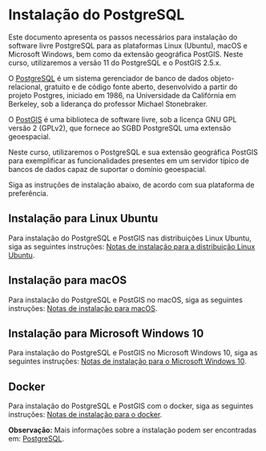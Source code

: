 # Instalação do PostgreSQL

Este documento apresenta os passos necessários para instalação do software livre PostgreSQL para as plataformas Linux (Ubuntu), macOS e Microsoft Windows, bem como da extensão geográfica PostGIS. Neste curso, utilizaremos a versão 11 do PostgreSQL e o PostGIS 2.5.x.


O [PostgreSQL](http://www.postgresql.org) é um sistema gerenciador de banco de dados objeto-relacional, gratuito e de código fonte aberto, desenvolvido a partir do projeto Postgres, iniciado em 1986, na Universidade da Califórnia em Berkeley, sob a liderança do professor Michael Stonebraker.


O [PostGIS](https://postgis.net/) é uma biblioteca de software livre, sob a licença GNU GPL versão 2 (GPLv2), que fornece ao SGBD PostgreSQL uma extensão geoespacial. 


Neste curso, utilizaremos o PostgreSQL e sua extensão geográfica PostGIS para exemplificar as funcionalidades presentes em um servidor típico de bancos de dados capaz de suportar o domínio geoespacial.


Siga as instruções de instalação abaixo, de acordo com sua plataforma de preferência.


## Instalação para Linux Ubuntu

Para instalação do PostgreSQL e PostGIS nas distribuições Linux Ubuntu, siga as seguintes instruções: [Notas de instalação para a distribuição Linux Ubuntu](./install-linux-ubuntu.md).


## Instalação para macOS

Para instalação do PostgreSQL e PostGIS no macOS, siga as seguintes instruções: [Notas de instalação para macOS](./install-macos.md).


## Instalação para Microsoft Windows 10

Para instalação do PostgreSQL e PostGIS no Microsoft Windows 10, siga as seguintes instruções: [Notas de instalação para o Microsoft Windows 10](./install-windows-10.md).


## Docker

Para instalação do PostgreSQL e PostGIS com o docker, siga as seguintes instruções: [Notas de instalação para o docker](./install-docker.md).


**Observação:** Mais informações sobre a instalação podem ser encontradas em: [PostgreSQL](https://www.postgresql.org/).
